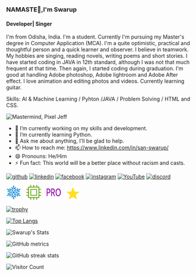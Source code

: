 ### NAMASTE🙏,I'm Swarup
#### Developer| Singer
I'm from Odisha, India. I'm a student. Currently I'm pursuing my Master's degree in Computer Application (MCA). I'm a quite optimistic, practical and thoughtful person and a quick learner and observer. I believe in teamwork. My hobbies are singing, reading novels, writing poems and short stories. I have started coding in JAVA in 12th standard, although I was not that much frequent at that time. Then again, I started coding during graduation. I'm good at handling Adobe photoshop, Adobe lightroom and Adobe After effect. I love animation and editing photos and videos. Currently learning guitar.

Skills: AI & Machine Learning / Pyhton /JAVA / Problem Solving / HTML and CSS.

![Mastermind, Pixel Jeff](https://user-images.githubusercontent.com/122181079/211220308-a18353fd-b30b-4b84-b52f-7d441debd981.gif)

- 🔭 I’m currently working on my skills and development. 
- 🌱 I’m currently learning Python. 
- 💬 Ask me about anything, I'll be glad to help. 
- 📫 How to reach me: https://www.linkedin.com/in/san-swarup/ 
- 😄 Pronouns: He/Him 
- ⚡ Fun fact: This world will be a better place without racism and casts. 


[<img src='https://cdn.jsdelivr.net/npm/simple-icons@3.0.1/icons/github.svg' alt='github' height='40'>](https://github.com/SanSwarup)  [<img src='https://cdn.jsdelivr.net/npm/simple-icons@3.0.1/icons/linkedin.svg' alt='linkedin' height='40'>](https://www.linkedin.com/in/san-swarup/)  [<img src='https://cdn.jsdelivr.net/npm/simple-icons@3.0.1/icons/facebook.svg' alt='facebook' height='40'>](https://www.facebook.com/profile.php?id=100058545522156)  [<img src='https://cdn.jsdelivr.net/npm/simple-icons@3.0.1/icons/instagram.svg' alt='instagram' height='40'>](https://www.instagram.com/l__swarup__l/)  [<img src='https://cdn.jsdelivr.net/npm/simple-icons@3.0.1/icons/youtube.svg' alt='YouTube' height='40'>](https://www.youtube.com/channel/@sanswarup3198)  [<img src='https://cdn.jsdelivr.net/npm/simple-icons@3.0.1/icons/discord.svg' alt='discord' height='40'>](https://discord.com/channels/@me)  

<a href='https://archiveprogram.github.com/'><img src='https://raw.githubusercontent.com/acervenky/animated-github-badges/master/assets/acbadge.gif' width='40' height='40'></a> <a href='https://docs.github.com/en/developers'><img src='https://raw.githubusercontent.com/acervenky/animated-github-badges/master/assets/devbadge.gif' width='40' height='40'></a> <a href='https://github.com/pricing'><img src='https://raw.githubusercontent.com/acervenky/animated-github-badges/master/assets/pro.gif' width='40' height='40'></a> <a href='https://stars.github.com/'><img src='https://raw.githubusercontent.com/acervenky/animated-github-badges/master/assets/starbadge.gif' width='35' height='35'></a> 

[![trophy](https://github-profile-trophy.vercel.app/?username=SanSwarup)](https://github.com/ryo-ma/github-profile-trophy)

[![Top Langs](https://github-readme-stats.vercel.app/api/top-langs/?username=SanSwarup)](https://github.com/anuraghazra/github-readme-stats)

![Swarup's Stats](https://github-readme-stats.vercel.app/api?username=Swarup&theme=dark&show_icons=true&hide_border=true&count_private=true)

![GitHub metrics](https://metrics.lecoq.io/SanSwarup)  

![GitHub streak stats](https://streak-stats.demolab.com/?user=SanSwarup)  

![Visitor Count](https://profile-counter.glitch.me/{SanSwarup}/count.svg)  
